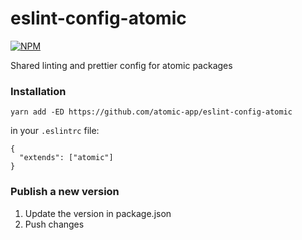 # eslint-config-atomic

[![NPM](https://img.shields.io/npm/v/react-object-input.svg)](https://www.npmjs.com/package/react-object-input)

Shared linting and prettier config for atomic packages

### Installation

```
yarn add -ED https://github.com/atomic-app/eslint-config-atomic
```

in your `.eslintrc` file:

```
{
  "extends": ["atomic"]
}
```

### Publish a new version

1. Update the version in package.json
2. Push changes
